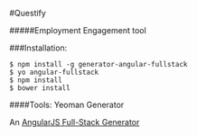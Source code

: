 #Questify

#####Employment Engagement tool


###Installation:

	$ npm install -g generator-angular-fullstack
	$ yo angular-fullstack
	$ npm install
	$ bower install
	
####Tools:
Yeoman Generator

An [AngularJS Full-Stack Generator](https://github.com/DaftMonk/generator-angular-fullstack "Yoeman Generator")